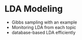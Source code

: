 # LDA Modeling
- Gibbs sampling with an example
- Monitoring LDA from each topic
- database-based LDA efficiently
